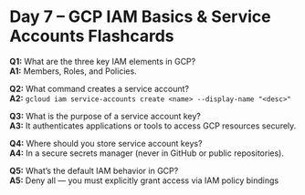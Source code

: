 # Day 7 – GCP IAM Basics & Service Accounts Flashcards

**Q1:** What are the three key IAM elements in GCP?  
**A1:** Members, Roles, and Policies.

**Q2:** What command creates a service account?  
**A2:** `gcloud iam service-accounts create <name> --display-name "<desc>"`

**Q3:** What is the purpose of a service account key?  
**A3:** It authenticates applications or tools to access GCP resources securely.

**Q4:** Where should you store service account keys?  
**A4:** In a secure secrets manager (never in GitHub or public repositories).

**Q5:** What’s the default IAM behavior in GCP?  
**A5:** Deny all — you must explicitly grant access via IAM policy bindings
